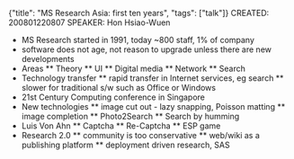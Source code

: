 {"title": "MS Research Asia: first ten years", "tags": ["talk"]}
CREATED: 200801220807
SPEAKER: Hon Hsiao-Wuen

 * MS Research started in 1991, today ~800 staff, 1% of company
 * software does not age, not reason to upgrade unless there are new developments
 * Areas
 ** Theory
 ** UI
 ** Digital media
 ** Network
 ** Search
 * Technology transfer
 ** rapid transfer in Internet services, eg search
 ** slower for traditional s/w such as Office or Windows
 * 21st Century Computing conference in Singapore
 * New technologies
 ** image cut out - lazy snapping, Poisson matting
 ** image completion
 ** Photo2Search
 ** Search by humming
 * Luis Von Ahn
 ** Captcha
 ** Re-Captcha
 ** ESP game
 * Research 2.0
 ** community is too conservative
 ** web/wiki as a publishing platform
 ** deployment driven research, SAS

